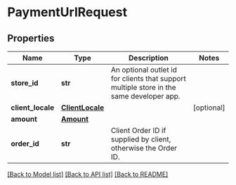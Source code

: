 # PaymentUrlRequest

## Properties
Name | Type | Description | Notes
------------ | ------------- | ------------- | -------------
**store_id** | **str** | An optional outlet id for clients that support multiple store in the same developer app. | 
**client_locale** | [**ClientLocale**](ClientLocale.md) |  | [optional] 
**amount** | [**Amount**](Amount.md) |  | 
**order_id** | **str** | Client Order ID if supplied by client, otherwise the Order ID. | 

[[Back to Model list]](../README.md#documentation-for-models) [[Back to API list]](../README.md#documentation-for-api-endpoints) [[Back to README]](../README.md)


